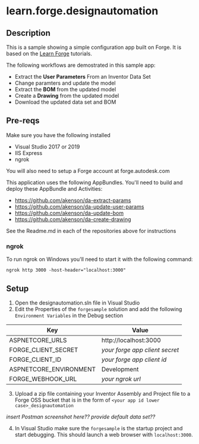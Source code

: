 # learn.forge.designautomation

## Description
This is a sample showing a simple configuration app built on Forge. It is based on the [Learn Forge](http://learnforge.autodesk.io) tutorials. 

The following workflows are demostrated in this sample app:

* Extract the **User Parameters** From an Inventor Data Set 
* Change paramters and update the model
* Extract the **BOM** from the updated model
* Create a **Drawing** from the updated model
* Download the updated data set and BOM

## Pre-reqs
Make sure you have the following installed

* Visual Studio 2017 or 2019
* IIS Express
* ngrok

You will also need to setup a Forge account at forge.autodesk.com

This application uses the following AppBundles. You'll need to build and deploy these AppBundle and Activities:

* https://github.com/akenson/da-extract-params
* https://github.com/akenson/da-update-user-params
* https://github.com/akenson/da-update-bom
* https://github.com/akenson/da-create-drawing

See the Readme.md in each of the repositories above for instructions

### ngrok
To run ngrok on Windows you'll need to start it with the following command:
```
ngrok http 3000 -host-header="localhost:3000"
```

## Setup
1. Open the designautomation.sln file in Visual Studio
2. Edit the Properties of the `forgesample` solution and add the following `Environment Variables` in the Debug section

| Key | Value |
|-----|-------|
|ASPNETCORE_URLS|http://localhost:3000|
|FORGE_CLIENT_SECRET|_your forge app client secret_|
|FORGE_CLIENT_ID|_your forge app client id_|
|ASPNETCORE_ENVIRONMENT|Development|
|FORGE_WEBHOOK_URL|_your ngrok url_|

3. Upload a zip file containing your Inventor Assembly and Project file to a Forge OSS bucket that is in the form of `<your app id lower case>_designautomation`

_insert Postman screenshot here??_
_provide default data set??_

4. In Visual Studio make sure the `forgesample` is the startup project and start debugging. This should launch a web browser with `localhost:3000`.



